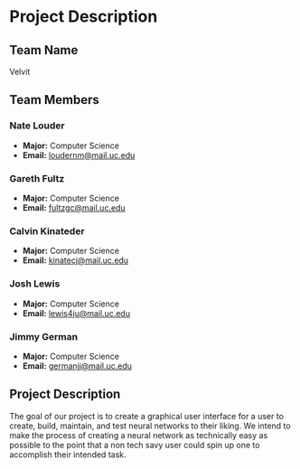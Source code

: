 # Project Description

## Team Name

Velvit

## Team Members

### Nate Louder

-   **Major:** Computer Science
-   **Email:** loudernm@mail.uc.edu

### Gareth Fultz

-   **Major:** Computer Science
-   **Email:** fultzgc@mail.uc.edu

### Calvin Kinateder

-   **Major:** Computer Science
-   **Email:** kinatecj@mail.uc.edu

### Josh Lewis

-   **Major:** Computer Science
-   **Email:** lewis4ju@mail.uc.edu

### Jimmy German

-   **Major:** Computer Science
-   **Email:** germanjj@mail.uc.edu

## Project Description

The goal of our project is to create a graphical user interface for a user to create, build, maintain, and test neural networks to their liking. We intend to make the process of creating a neural network as technically easy as possible to the point that a non tech savy user could spin up one to accomplish their intended task.

